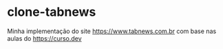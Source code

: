 # clone-tabnews
Minha implementação do site https://www.tabnews.com.br com base nas aulas do https://curso.dev
